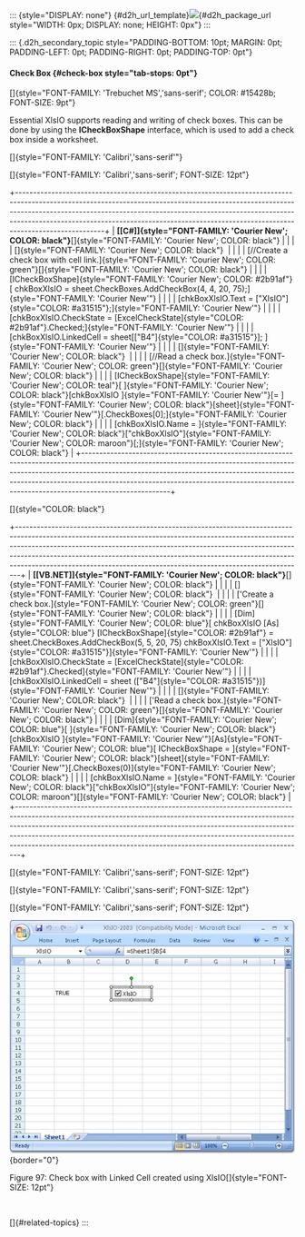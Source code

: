 ::: {style="DISPLAY: none"}
[](ms-xhelp:///?Id=d2h_url_template){#d2h_url_template}![](!package_url!){#d2h_package_url style="WIDTH: 0px; DISPLAY: none; HEIGHT: 0px"}
:::

::: {.d2h_secondary_topic style="PADDING-BOTTOM: 10pt; MARGIN: 0pt; PADDING-LEFT: 0pt; PADDING-RIGHT: 0pt; PADDING-TOP: 0pt"}
#### Check Box {#check-box style="tab-stops: 0pt"}

[]{style="FONT-FAMILY: 'Trebuchet MS','sans-serif'; COLOR: #15428b; FONT-SIZE: 9pt"} 

Essential XlsIO supports reading and writing of check boxes. This can be done by using the **ICheckBoxShape** interface, which is used to add a check box inside a worksheet.

[]{style="FONT-FAMILY: 'Calibri','sans-serif'"} 

[]{style="FONT-FAMILY: 'Calibri','sans-serif'; FONT-SIZE: 12pt"} 

+------------------------------------------------------------------------------------------------------------------------------------------------------------------------------------------------------------------------------------------------------------------------------------------------------------------------------------------------+
| **[\[C#\]]{style="FONT-FAMILY: 'Courier New'; COLOR: black"}**[]{style="FONT-FAMILY: 'Courier New'; COLOR: black"}                                                                                                                                                                                                                             |
|                                                                                                                                                                                                                                                                                                                                                |
| []{style="FONT-FAMILY: 'Courier New'; COLOR: black"}                                                                                                                                                                                                                                                                                           |
|                                                                                                                                                                                                                                                                                                                                                |
| [//Create a check box with cell link.]{style="FONT-FAMILY: 'Courier New'; COLOR: green"}[]{style="FONT-FAMILY: 'Courier New'; COLOR: black"}                                                                                                                                                                                                   |
|                                                                                                                                                                                                                                                                                                                                                |
| [ICheckBoxShape]{style="FONT-FAMILY: 'Courier New'; COLOR: #2b91af"}[ chkBoxXlsIO = sheet.CheckBoxes.AddCheckBox(4, 4, 20, 75);]{style="FONT-FAMILY: 'Courier New'"}                                                                                                                                                                           |
|                                                                                                                                                                                                                                                                                                                                                |
| [chkBoxXlsIO.Text = [\"XlsIO\"]{style="COLOR: #a31515"};]{style="FONT-FAMILY: 'Courier New'"}                                                                                                                                                                                                                                                  |
|                                                                                                                                                                                                                                                                                                                                                |
| [chkBoxXlsIO.CheckState = [ExcelCheckState]{style="COLOR: #2b91af"}.Checked;]{style="FONT-FAMILY: 'Courier New'"}                                                                                                                                                                                                                              |
|                                                                                                                                                                                                                                                                                                                                                |
| [chkBoxXlsIO.LinkedCell = sheet\[[\"B4\"]{style="COLOR: #a31515"}\]; ]{style="FONT-FAMILY: 'Courier New'"}                                                                                                                                                                                                                                     |
|                                                                                                                                                                                                                                                                                                                                                |
| []{style="FONT-FAMILY: 'Courier New'; COLOR: black"}                                                                                                                                                                                                                                                                                           |
|                                                                                                                                                                                                                                                                                                                                                |
| [//Read a check box.]{style="FONT-FAMILY: 'Courier New'; COLOR: green"}[]{style="FONT-FAMILY: 'Courier New'; COLOR: black"}                                                                                                                                                                                                                    |
|                                                                                                                                                                                                                                                                                                                                                |
| [ICheckBoxShape]{style="FONT-FAMILY: 'Courier New'; COLOR: teal"}[ ]{style="FONT-FAMILY: 'Courier New'; COLOR: black"}[chkBoxXlsIO ]{style="FONT-FAMILY: 'Courier New'"}[= ]{style="FONT-FAMILY: 'Courier New'; COLOR: black"}[sheet]{style="FONT-FAMILY: 'Courier New'"}[.CheckBoxes\[0\];]{style="FONT-FAMILY: 'Courier New'; COLOR: black"} |
|                                                                                                                                                                                                                                                                                                                                                |
| [chkBoxXlsIO.Name = ]{style="FONT-FAMILY: 'Courier New'; COLOR: black"}[\"chkBoxXlsIO\"]{style="FONT-FAMILY: 'Courier New'; COLOR: maroon"}[;]{style="FONT-FAMILY: 'Courier New'; COLOR: black"}                                                                                                                                               |
+------------------------------------------------------------------------------------------------------------------------------------------------------------------------------------------------------------------------------------------------------------------------------------------------------------------------------------------------+

[]{style="COLOR: black"} 

+-------------------------------------------------------------------------------------------------------------------------------------------------------------------------------------------------------------------------------------------------------------------------------------------------------------------------------------------------------------------------------------------------------+
| **[\[VB.NET\]]{style="FONT-FAMILY: 'Courier New'; COLOR: black"}**[]{style="FONT-FAMILY: 'Courier New'; COLOR: black"}                                                                                                                                                                                                                                                                                |
|                                                                                                                                                                                                                                                                                                                                                                                                       |
| []{style="FONT-FAMILY: 'Courier New'; COLOR: black"}                                                                                                                                                                                                                                                                                                                                                  |
|                                                                                                                                                                                                                                                                                                                                                                                                       |
| [\'Create a check box.]{style="FONT-FAMILY: 'Courier New'; COLOR: green"}[]{style="FONT-FAMILY: 'Courier New'; COLOR: black"}                                                                                                                                                                                                                                                                         |
|                                                                                                                                                                                                                                                                                                                                                                                                       |
| [Dim]{style="FONT-FAMILY: 'Courier New'; COLOR: blue"}[ chkBoxXlsIO [As]{style="COLOR: blue"} [ICheckBoxShape]{style="COLOR: #2b91af"} = sheet.CheckBoxes.AddCheckBox(5, 5, 20, 75) chkBoxXlsIO.Text = [\"XlsIO\"]{style="COLOR: #a31515"}]{style="FONT-FAMILY: 'Courier New'"}                                                                                                                       |
|                                                                                                                                                                                                                                                                                                                                                                                                       |
| [chkBoxXlsIO.CheckState = [ExcelCheckState]{style="COLOR: #2b91af"}.Checked]{style="FONT-FAMILY: 'Courier New'"}                                                                                                                                                                                                                                                                                      |
|                                                                                                                                                                                                                                                                                                                                                                                                       |
| [chkBoxXlsIO.LinkedCell = sheet ([\"B4\"]{style="COLOR: #a31515"})]{style="FONT-FAMILY: 'Courier New'"}                                                                                                                                                                                                                                                                                               |
|                                                                                                                                                                                                                                                                                                                                                                                                       |
| []{style="FONT-FAMILY: 'Courier New'; COLOR: black"}                                                                                                                                                                                                                                                                                                                                                  |
|                                                                                                                                                                                                                                                                                                                                                                                                       |
| [\'Read a check box.]{style="FONT-FAMILY: 'Courier New'; COLOR: green"}[]{style="FONT-FAMILY: 'Courier New'; COLOR: black"}                                                                                                                                                                                                                                                                           |
|                                                                                                                                                                                                                                                                                                                                                                                                       |
| [Dim]{style="FONT-FAMILY: 'Courier New'; COLOR: blue"}[ ]{style="FONT-FAMILY: 'Courier New'; COLOR: black"}[chkBoxXlsIO ]{style="FONT-FAMILY: 'Courier New'"}[As]{style="FONT-FAMILY: 'Courier New'; COLOR: blue"}[ ICheckBoxShape = ]{style="FONT-FAMILY: 'Courier New'; COLOR: black"}[sheet]{style="FONT-FAMILY: 'Courier New'"}[.CheckBoxes(0)]{style="FONT-FAMILY: 'Courier New'; COLOR: black"} |
|                                                                                                                                                                                                                                                                                                                                                                                                       |
| [chkBoxXlsIO.Name = ]{style="FONT-FAMILY: 'Courier New'; COLOR: black"}[\"chkBoxXlsIO\"]{style="FONT-FAMILY: 'Courier New'; COLOR: maroon"}[]{style="FONT-FAMILY: 'Courier New'; COLOR: black"}                                                                                                                                                                                                       |
+-------------------------------------------------------------------------------------------------------------------------------------------------------------------------------------------------------------------------------------------------------------------------------------------------------------------------------------------------------------------------------------------------------+

[]{style="FONT-FAMILY: 'Calibri','sans-serif'; FONT-SIZE: 12pt"} 

[]{style="FONT-FAMILY: 'Calibri','sans-serif'; FONT-SIZE: 12pt"} 

[]{style="FONT-FAMILY: 'Calibri','sans-serif'; FONT-SIZE: 12pt"} 

![Description: \\\\syncvm2\\Temp\\Sathish\\CheckBox.png](ImagesExt/image47_106.jpg){border="0"}

Figure 97: Check box with Linked Cell created using XlsIO[]{style="FONT-SIZE: 12pt"}

 

[]{#related-topics}
:::
